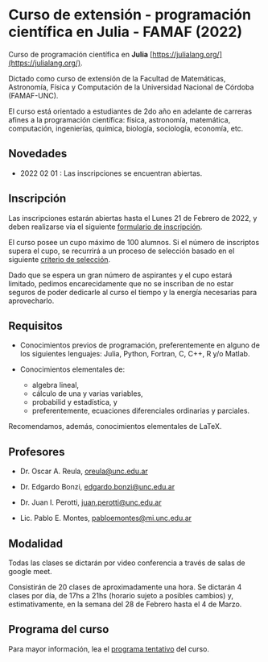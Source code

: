 # Curso de extensión - programación científica en Julia - FAMAF (2022)

Curso de programación científica en **Julia** [https://julialang.org/](https://julialang.org/). 

Dictado como curso de extensión de la Facultad de Matemáticas, Astronomía, Física y Computación de la Universidad Nacional de Córdoba (FAMAF-UNC).

El curso está orientado a estudiantes de 2do año en adelante de carreras afines a la programación científica: física, astronomía, matemática, computación, ingenierías, química, biología, sociología, economía, etc.

## Novedades

- 2022 02 01 : Las inscripciones se encuentran abiertas.

## Inscripción

Las inscripciones estarán abiertas hasta el Lunes 21 de Febrero de 2022, y deben realizarse via el siguiente [formulario de inscripción](https://forms.gle/ZA4ByWUeiuWrY6vp9).

El curso posee un cupo máximo de 100 alumnos. Si el número de inscriptos supera el cupo, se recurrirá a un proceso de selección basado en el siguiente [criterio de selección](https://docs.google.com/document/d/10OwpXtlybIlmYAKn5CIKOpll0pWEm1MmwwdrGSvHiSw/edit?usp=sharing).

Dado que se espera un gran número de aspirantes y el cupo estará limitado, pedimos encarecidamente que no se inscriban de no estar seguros de poder dedicarle al curso el tiempo y la energía necesarias para aprovecharlo.

## Requisitos

- Conocimientos previos de programación, preferentemente en alguno de los siguientes lenguajes: Julia, Python, Fortran, C, C++, R y/o Matlab.

- Conocimientos elementales de:
  - algebra lineal, 
  - cálculo de una y varias variables,
  - probabilid y estadística, y
  - preferentemente, ecuaciones diferenciales ordinarias y parciales.

Recomendamos, además, conocimientos elementales de LaTeX.

## Profesores

- Dr. Oscar A. Reula, [oreula@unc.edu.ar](oreula@unc.edu.ar)

- Dr. Edgardo Bonzi, [edgardo.bonzi@unc.edu.ar](edgardo.bonzi@unc.edu.ar)

- Dr. Juan I. Perotti, [juan.perotti@unc.edu.ar](juan.perotti@unc.edu.ar)

- Lic. Pablo E. Montes, [pabloemontes@mi.unc.edu.ar](pabloemontes@mi.unc.edu.ar)

## Modalidad

Todas las clases se dictarán por video conferencia a través de salas de google meet.

Consistirán de 20 clases de aproximadamente una hora.
Se dictarán 4 clases por día, de 17hs a 21hs (horario sujeto a posibles cambios) y, estimativamente, en la semana del 28 de Febrero hasta el 4 de Marzo.

## Programa del curso

Para mayor información, lea el [programa tentativo](https://drive.google.com/file/d/1bP7fOeJiQx999AnlGOw3oKL2CMiM7k0-/view?usp=sharing) del curso.
